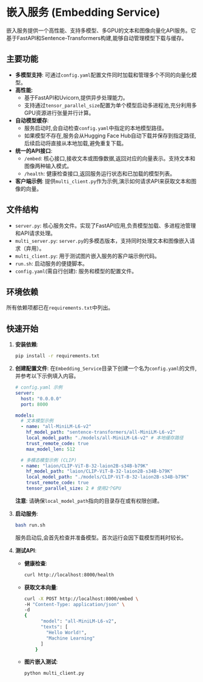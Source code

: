 # 嵌入服务 (Embedding Service)

嵌入服务提供一个高性能、支持多模型、多GPU的文本和图像向量化API服务。它基于FastAPI和Sentence-Transformers构建,能够自动管理模型下载与缓存。

## 主要功能

- **多模型支持**: 可通过`config.yaml`配置文件同时加载和管理多个不同的向量化模型。
- **高性能**:
    - 基于FastAPI和Uvicorn,提供异步处理能力。
    - 支持通过`tensor_parallel_size`配置为单个模型启动多进程池,充分利用多GPU资源进行张量并行计算。
- **自动模型缓存**:
    - 服务启动时,会自动检查`config.yaml`中指定的本地模型路径。
    - 如果模型不存在,服务会从Hugging Face Hub自动下载并保存到指定路径,后续启动将直接从本地加载,避免重复下载。
- **统一的API接口**:
    - `/embed`: 核心接口,接收文本或图像数据,返回对应的向量表示。支持文本和图像两种输入模式。
    - `/health`: 健康检查接口,返回服务运行状态和已加载的模型列表。
- **客户端示例**: 提供`multi_client.py`作为示例,演示如何请求API来获取文本和图像的向量。

## 文件结构

- `server.py`: 核心服务文件。实现了FastAPI应用,负责模型加载、多进程池管理和API请求处理。
- `multi_server.py`: `server.py`的多模态版本，支持同时处理文本和图像嵌入请求（弃用）。
- `multi_client.py`: 用于测试图片嵌入服务的客户端示例代码。
- `run.sh`: 启动服务的便捷脚本。
- `config.yaml`(需自行创建): 服务和模型的配置文件。

## 环境依赖

所有依赖项都已在`requirements.txt`中列出。

## 快速开始

1.  **安装依赖**:
    ```bash
    pip install -r requirements.txt
    ```

2.  **创建配置文件**:
    在`Embedding_Service`目录下创建一个名为`config.yaml`的文件,并参考以下示例填入内容。

    ```yaml
    # config.yaml 示例
    server:
      host: "0.0.0.0"
      port: 8000
    
    models:
      # 文本模型示例
      - name: "all-MiniLM-L6-v2"
        hf_model_path: "sentence-transformers/all-MiniLM-L6-v2"
        local_model_path: "./models/all-MiniLM-L6-v2" # 本地缓存路径
        trust_remote_code: true
        max_model_len: 512
    
      # 多模态模型示例 (CLIP)
      - name: "laion/CLIP-ViT-B-32-laion2B-s34B-b79K"
        hf_model_path: "laion/CLIP-ViT-B-32-laion2B-s34B-b79K"
        local_model_path: "./models/CLIP-ViT-B-32-laion2B-s34B-b79K"
        trust_remote_code: true
        tensor_parallel_size: 2 # 使用2个GPU
    ```
    **注意**: 请确保`local_model_path`指向的目录存在或有权限创建。

3.  **启动服务**:
    ```bash
    bash run.sh
    ```
    服务启动后,会首先检查并准备模型。首次运行会因下载模型而耗时较长。

4.  **测试API**:
    - **健康检查**:
      ```bash
      curl http://localhost:8000/health
      ```
    - **获取文本向量**:
      ```bash
      curl -X POST http://localhost:8000/embed \
      -H "Content-Type: application/json" \
      -d 
      {
            "model": "all-MiniLM-L6-v2",
            "texts": [
              "Hello World!",
              "Machine Learning"
            ]
          }
      ```
    - **图片嵌入测试**:
      ```bash
      python multi_client.py
      ```
